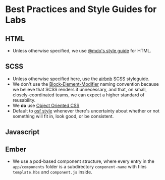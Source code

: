 # Best Practices and Style Guides for Labs

## HTML
* Unless otherwise specified, we use [@mdo's style guide](http://codeguide.co/#html) for HTML.

## SCSS
* Unless otherwise specified here, use the [airbnb](https://github.com/airbnb/css) SCSS styleguide.
* We don't use the [Block-Element-Modifier](https://csswizardry.com/2013/01/mindbemding-getting-your-head-round-bem-syntax/) naming convention because we believe that SCSS renders it unnecessary, and that, on small, closely-coordinated teams, we can expect a higher standard of reusability.
* We **do** use [Object Oriented CSS](https://github.com/stubbornella/oocss/wiki)
* Default to [osf style](https://centerforopenscience.github.io/osf-style/) whenever there's uncertainty about whether or not something will fit in, look good, or be consistent.

## Javascript

## Ember
* We use a pod-based component structure, where every entry in the `app/components` folder is a subdirectory `component-name` with files `template.hbs` and `component.js` inside.
